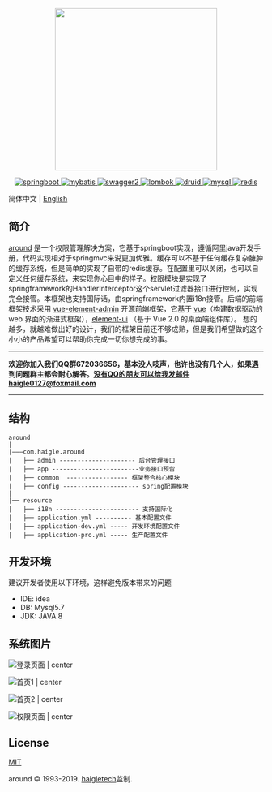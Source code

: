 <p align="center">
  <img width="320" src="http://haigle.gitee.io/static_resources/around/image/title.png">
</p>

<p align="center">
  <a href="https://spring.io/projects/spring-boot/">
    <img src="https://img.shields.io/badge/springboot-2.2.0-green" alt="springboot">
  </a>
 <a href="https://mybatis.org/mybatis-3/">
    <img src="https://img.shields.io/badge/mybatis-3.X-red" alt="mybatis">
  </a>
   <a href="https://swagger.io">
    <img src="https://img.shields.io/badge/swagger2-2.9.2-bule" alt="swagger2">
  </a>
  <a href="https://projectlombok.org/">
    <img src="https://img.shields.io/badge/lombok-1.18.8-gray" alt="lombok">
  </a>
  <a href="http://druid.apache.org/">
    <img src="https://img.shields.io/badge/druid-1.1.20-purple" alt="druid">
  </a>
  <a href="https://www.mysql.com/">
    <img src="https://img.shields.io/badge/mysql-5.7-%234479a1" alt="mysql">
  </a>
  <a href="https://redis.io/">
    <img src="https://img.shields.io/badge/redis-5.X-red" alt="redis">
  </a>
</p>

简体中文 | [English](./README_en_US.md)

## 简介

[around](https://gitee.com/haigle/around) 是一个权限管理解决方案，它基于springboot实现，遵循阿里java开发手册，代码实现相对于springmvc来说更加优雅。缓存可以不基于任何缓存复杂臃肿的缓存系统，但是简单的实现了自带的redis缓存。在配置里可以关闭，也可以自定义任何缓存系统，来实现你心目中的样子。权限模块是实现了springframework的HandlerInterceptor这个servlet过滤器接口进行控制，实现完全接管。本框架也支持国际话，由springframework内置i18n接管。后端的前端框架技术采用 [vue-element-admin](https://panjiachen.gitee.io/vue-element-admin-site/zh) 开源前端框架，它基于 [vue](https://cn.vuejs.org)（构建数据驱动的 web 界面的渐进式框架），[element-ui](https://element.eleme.cn) （基于 Vue 2.0 的桌面端组件库）。
想的越多，就越难做出好的设计，我们的框架目前还不够成熟，但是我们希望做的这个小小的产品希望可以帮助你完成一切你想完成的事。

***

**欢迎你加入我们QQ群672036656，基本没人吱声，也许也没有几个人，如果遇到问题群主都会耐心解答。没有QQ的朋友可以给我发邮件haigle0127@foxmail.com**

***

## 结构

```
around
| 
|———com.haigle.around
|	├── admin --------------------- 后台管理接口      
|	├── app ------------------------业务接口预留
|	├── common  ----------------- 框架整合核心模块
|   ├── config --------------------- spring配置模块
|
|── resource
|	├── i18n ----------------------- 支持国际化
|	├── application.yml ---------- 基本配置文件
|	├── application-dev.yml ----- 开发环境配置文件
|	├── application-pro.yml ----- 生产配置文件
```

## 开发环境

建议开发者使用以下环境，这样避免版本带来的问题
* IDE: idea
* DB: Mysql5.7
* JDK: JAVA 8

## 系统图片

![登录页面 | center](https://haigle.gitee.io/static_resources/around/image/登录页面.jpg)

![首页1 | center](https://haigle.gitee.io/static_resources/around/image/首页1.jpg)

![首页2 | center](https://haigle.gitee.io/static_resources/around/image/首页2.jpg)

![权限页面 | center](https://haigle.gitee.io/static_resources/around/image/权限页面.jpg)


## License

[MIT](https://gitee.com/haigle/around/master/LICENSE)

around © 1993-2019.  [haigletech](www.haigle.cn)监制.
